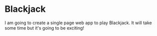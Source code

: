 # Blackjack

I am going to create a single page web app to play Blackjack. It will take some time but it's going to be exciting!